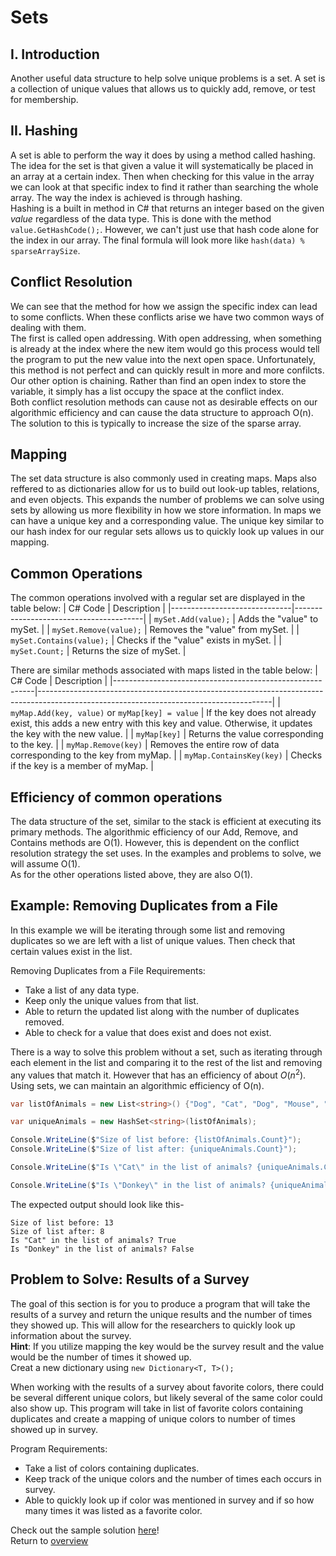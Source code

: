 # Sets
## I. Introduction
Another useful data structure to help solve unique problems is a set. A set is a collection of unique values that allows us to quickly add, remove, or test for membership. 

## II. Hashing
A set is able to perform the way it does by using a method called hashing. The idea for the set is that given a value it will systematically be placed in an array at a certain index. Then when checking for this value in the array we can look at that specific index to find it rather than searching the whole array. The way the index is achieved is through hashing.\
Hashing is a built in method in C# that returns an integer based on the given *value* regardless of the data type. This is done with the method ```value.GetHashCode();```. However, we can't just use that hash code alone for the index in our array. The final formula will look more like ```hash(data) % sparseArraySize```.

## Conflict Resolution
We can see that the method for how we assign the specific index can lead to some conflicts. When these conflicts arise we have two common ways of dealing with them. \
The first is called open addressing. With open addressing, when something is already at the index where the new item would go this process would tell the program to put the new value into the next open space. Unfortunately, this method is not perfect and can quickly result in more and more confilcts.\
Our other option is chaining. Rather than find an open index to store the variable, it simply has a list occupy the space at the conflict index. \
Both conflict resolution methods can cause not as desirable effects on our algorithmic efficiency and can cause the data structure to approach O(n). The solution to this is typically to increase the size of the sparse array.
## Mapping
The set data structure is also commonly used in creating maps. Maps also reffered to as dictionaries allow for us to build out look-up tables, relations, and even objects. This expands the number of problems we can solve using sets by allowing us more flexibility in how we store information. In maps we can have a unique key and a corresponding value. The unique key similar to our hash index for our regular sets allows us to quickly look up values in our mapping.
## Common Operations
The common operations involved with a regular set are displayed in the table below:
| C# Code                      | Description                            |
|------------------------------|----------------------------------------|
| ```mySet.Add(value);```      | Adds the "value" to mySet.             |
| ```mySet.Remove(value);```   | Removes the "value" from mySet.        |
| ```mySet.Contains(value);``` | Checks if the "value" exists in mySet. |
| ```mySet.Count;```           | Returns the size of mySet.             |

There are similar methods associated with maps listed in the table below:
| C# Code                                                  | Description                                                                                                                            |
|----------------------------------------------------------|----------------------------------------------------------------------------------------------------------------------------------------|
| ```myMap.Add(key, value)``` or  ```myMap[key] = value``` | If the key does not already exist,  this adds a new entry with this key  and value. Otherwise, it updates the  key with the new value. |
| ```myMap[key]```                                         | Returns the value corresponding to the  key.                                                                                           |
| ```myMap.Remove(key)```                                  | Removes the entire row of data  corresponding to the key from myMap.                                                                   |
| ```myMap.ContainsKey(key)```                             | Checks if the key is a member of myMap.                                                                                                |
## Efficiency of common operations
The data structure of the set, similar to the stack is efficient at executing its primary methods. The algorithmic efficiency of our Add, Remove, and Contains methods are O(1). However, this is dependent on the conflict resolution strategy the set uses. In the examples and problems to solve, we will assume O(1). \
As for the other operations listed above, they are also O(1).
## Example: Removing Duplicates from a File
In this example we will be iterating through some list and removing duplicates so we are left with a list of unique values. Then check that certain values exist in the list.

Removing Duplicates from a File Requirements:
* Take a list of any data type.
* Keep only the unique values from that list.
* Able to return the updated list along with the number of duplicates removed.
* Able to check for a value that does exist and does not exist.

There is a way to solve this problem without a set, such as iterating through each element in the list and comparing it to the rest of the list and removing any values that match it. However that has an efficiency of about $O(n^2)$. Using sets, we can maintain an algorithmic efficiency of O(n). 

```c#
var listOfAnimals = new List<string>() {"Dog", "Cat", "Dog", "Mouse", "Mouse", "Dog", "Horse", "Bunny", "Rat", "Chicken", "Chicken", "Duck", "Cat" };

var uniqueAnimals = new HashSet<string>(listOfAnimals);

Console.WriteLine($"Size of list before: {listOfAnimals.Count}");
Console.WriteLine($"Size of list after: {uniqueAnimals.Count}");

Console.WriteLine($"Is \"Cat\" in the list of animals? {uniqueAnimals.Contains("Cat")}");

Console.WriteLine($"Is \"Donkey\" in the list of animals? {uniqueAnimals.Contains("Donkey")}");
```

The expected output should look like this-
```
Size of list before: 13
Size of list after: 8
Is "Cat" in the list of animals? True
Is "Donkey" in the list of animals? False
```
## Problem to Solve: Results of a Survey
The goal of this section is for you to produce a program that will take the results of a survey and return the unique results and the number of times they showed up. This will allow for the researchers to quickly look up information about the survey.\
**Hint**: If you utilize mapping the key would be the survey result and the value would be the number of times it showed up. \
Creat a new dictionary using ```new Dictionary<T, T>();```

When working with the results of a survey about favorite colors, there could be several different unique colors, but likely several of the same color could also show up. This program will take in list of favorite colors containing duplicates and create a mapping of unique colors to number of times showed up in survey.

Program Requirements:
* Take a list of colors containing duplicates.
* Keep track of the unique colors and the number of times each occurs in survey.
* Able to quickly look up if color was mentioned in survey and if so how many times it was listed as a favorite color.

Check out the sample solution [here](set-solution)!\
Return to [overview](0-overview.md)

